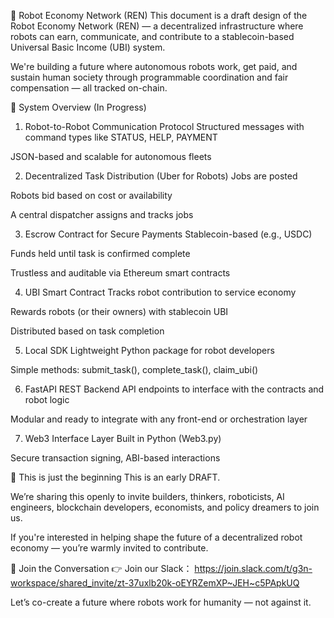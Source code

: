 🤖 Robot Economy Network (REN) 
This document is a draft design of the Robot Economy Network (REN) — a decentralized infrastructure where robots can earn, communicate, and contribute to a stablecoin-based Universal Basic Income (UBI) system.

We're building a future where autonomous robots work, get paid, and sustain human society through programmable coordination and fair compensation — all tracked on-chain.

🧠 System Overview (In Progress)
1. Robot-to-Robot Communication Protocol
Structured messages with command types like STATUS, HELP, PAYMENT

JSON-based and scalable for autonomous fleets

2. Decentralized Task Distribution (Uber for Robots)
Jobs are posted

Robots bid based on cost or availability

A central dispatcher assigns and tracks jobs

3. Escrow Contract for Secure Payments
Stablecoin-based (e.g., USDC)

Funds held until task is confirmed complete

Trustless and auditable via Ethereum smart contracts

4. UBI Smart Contract
Tracks robot contribution to service economy

Rewards robots (or their owners) with stablecoin UBI

Distributed based on task completion

5. Local SDK
Lightweight Python package for robot developers

Simple methods: submit_task(), complete_task(), claim_ubi()

6. FastAPI REST Backend
API endpoints to interface with the contracts and robot logic

Modular and ready to integrate with any front-end or orchestration layer

7. Web3 Interface Layer
Built in Python (Web3.py)

Secure transaction signing, ABI-based interactions

👋 This is just the beginning
This is an early DRAFT.

We’re sharing this openly to invite builders, thinkers, roboticists, AI engineers, blockchain developers, economists, and policy dreamers to join us.

If you're interested in helping shape the future of a decentralized robot economy — you’re warmly invited to contribute.

💬 Join the Conversation
👉 Join our Slack： https://join.slack.com/t/g3n-workspace/shared_invite/zt-37uxlb20k-oEYRZemXP~JEH~c5PApkUQ

Let’s co-create a future where robots work for humanity — not against it.

